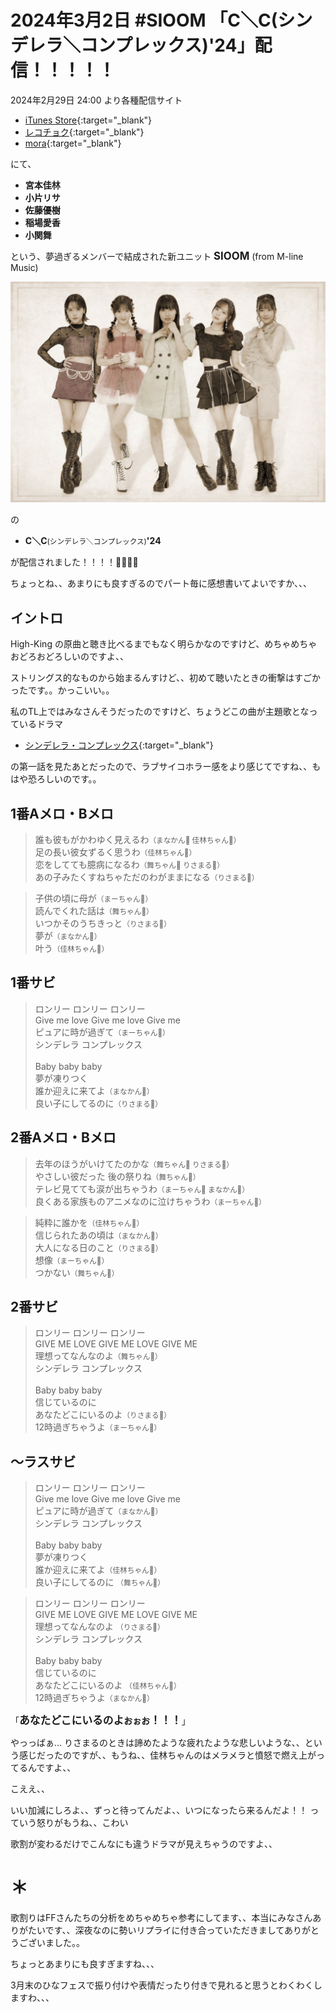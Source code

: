 # 2024年3月2日 #SIOOM 「C＼C(シンデレラ＼コンプレックス)'24」配信！！！！！

2024年2月29日 24:00 より各種配信サイト

* [iTunes Store](https://itunes.apple.com/jp/album/1731091032?&at=1001l39aB&ct=ccfmlm&?app=itunes){:target="_blank"}
* [レコチョク](https://recochoku.jp/album/A1033614486){:target="_blank"}
* [mora](https://mora.jp/package/43000030/UFDL-1528-HR){:target="_blank"}

にて、

* **宮本佳林**
* **小片リサ**
* **佐藤優樹**
* **稲場愛香**
* **小関舞**

という、夢過ぎるメンバーで結成された新ユニット <big>**SIOOM**</big> (from M-line Music)

![](..\assets\img\20240302\sioom.jpg)

の

* **C＼C**<small>(シンデレラ＼コンプレックス)</small>**'24**

が配信されました！！！！👏👏👏👏

ちょっとね、、あまりにも良すぎるのでパート毎に感想書いてよいですか、、、

## イントロ

High-King の原曲と聴き比べるまでもなく明らかなのですけど、めちゃめちゃおどろおどろしいのですよ、、

ストリングス的なものから始まるんすけど、、初めて聴いたときの衝撃はすごかったです。。かっこいい。。

私のTL上ではみなさんそうだったのですけど、ちょうどこの曲が主題歌となっているドラマ

* [シンデレラ・コンプレックス](https://www.mbs.jp/cinderella_complex/){:target="_blank"}

の第一話を見たあとだったので、ラブサイコホラー感をより感じてですね、、もはや恐ろしいのです。。

## 1番Aメロ・Bメロ

> 誰も彼もがかわゆく見えるわ<small>（まなかん🩷 佳林ちゃん💜）</small> <br> 足の長い彼女ずるく思うわ<small>（佳林ちゃん💜）</small> <br> 恋をしてても臆病になるわ<small>（舞ちゃん💙 りさまる🧡）</small> <br> あの子みたくすねちゃただのわがままになる<small>（りさまる🧡）</small>

> 子供の頃に母が<small>（まーちゃん💚）</small> <br> 読んでくれた話は<small>（舞ちゃん💙）</small> <br> いつかそのうちきっと<small>（りさまる🧡）</small> <br>夢が<small>（まなかん🩷）</small> <br> 叶う<small>（佳林ちゃん💜）</small>

## 1番サビ

> ロンリー ロンリー ロンリー <br> Give me love Give me love Give me <br> ピュアに時が過ぎて<small>（まーちゃん💚）</small> <br> シンデレラ コンプレックス <br><br> Baby baby baby <br> 夢が凍りつく <br> 誰か迎えに来てよ<small>（まなかん🩷）</small> <br> 良い子にしてるのに<small>（りさまる🧡）</small>

## 2番Aメロ・Bメロ

> 去年のほうがいけてたのかな<small>（舞ちゃん💙 りさまる🧡）</small> <br> やさしい彼だった 後の祭りね<small>（舞ちゃん💙）</small> <br> テレビ見てても涙が出ちゃうわ<small>（まーちゃん💚 まなかん🩷）</small> <br> 良くある家族ものアニメなのに泣けちゃうわ<small>（まーちゃん💚）</small>

> 純粋に誰かを<small>（佳林ちゃん💜）</small> <br> 信じられたあの頃は<small>（まなかん🩷）</small> <br> 大人になる日のこと<small>（りさまる🧡）</small> <br>想像<small>（まーちゃん💚）</small> <br> つかない<small>（舞ちゃん💙）</small>

## 2番サビ

> ロンリー ロンリー ロンリー <br> GIVE ME LOVE GIVE ME LOVE GIVE ME <br> 理想ってなんなのよ<small>（舞ちゃん💙）</small> <br> シンデレラ コンプレックス <br><br> Baby baby baby <br> 信じているのに <br> あなたどこにいるのよ<small>（りさまる🧡）</small> <br> 12時過ぎちゃうよ<small>（まーちゃん💚）</small>

## ～ラスサビ

> ロンリー ロンリー ロンリー <br> Give me love Give me love Give me <br> ピュアに時が過ぎて<small>（まなかん🩷）</small> <br> シンデレラ コンプレックス <br> <br> Baby baby baby <br> 夢が凍りつく<br> 誰か迎えに来てよ<small>（佳林ちゃん💜）</small><br> 良い子にしてるのに <small>（舞ちゃん💙）</small>

> ロンリー ロンリー ロンリー<br> GIVE ME LOVE GIVE ME LOVE GIVE ME<br> 理想ってなんなのよ <small>（りさまる🧡）</small><br> シンデレラ コンプレックス<br><br> Baby baby baby<br> 信じているのに<br> あなたどこにいるのよ <small>（佳林ちゃん💜）</small><br> 12時過ぎちゃうよ<small>（まなかん🩷）</small>

「<big>**あなたどこにいるのよ<small>おぉお</small>！！！**</big>」

やっっばぁ… りさまるのときは諦めたような疲れたような悲しいような、、という感じだったのですが、、もうね、、佳林ちゃんのはメラメラと憤怒で燃え上がってるんですよ、、

こええ、、

いい加減にしろよ、、ずっと待ってんだよ、、いつになったら来るんだよ！！ っていう怒りがもうね、、こわい

歌割が変わるだけでこんなにも違うドラマが見えちゃうのですよ、、

# ＊

歌割りはFFさんたちの分析をめちゃめちゃ参考にしてます、、本当にみなさんありがたいです、、深夜なのに勢いリプライに付き合っていただきましてありがとうございました。。

ちょっとあまりにも良すぎますね、、、

3月末のひなフェスで振り付けや表情だったり付きで見れると思うとわくわくしますわ、、、